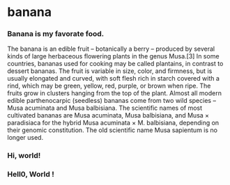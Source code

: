 # banana
### Banana is my favorate food.

The banana is an edible fruit – botanically a berry – produced by several kinds of large herbaceous flowering plants in the genus Musa.[3] In some countries, bananas used for cooking may be called plantains, in contrast to dessert bananas. The fruit is variable in size, color, and firmness, but is usually elongated and curved, with soft flesh rich in starch covered with a rind, which may be green, yellow, red, purple, or brown when ripe. The fruits grow in clusters hanging from the top of the plant. Almost all modern edible parthenocarpic (seedless) bananas come from two wild species – Musa acuminata and Musa balbisiana. The scientific names of most cultivated bananas are Musa acuminata, Musa balbisiana, and Musa × paradisiaca for the hybrid Musa acuminata × M. balbisiana, depending on their genomic constitution. The old scientific name Musa sapientum is no longer used.

### Hi, world! 

### Hell0, World ! 
